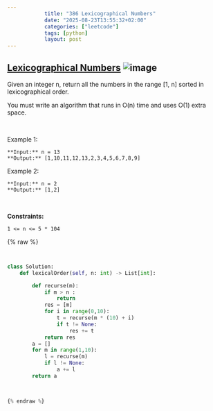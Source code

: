 ```yaml
---
            title: "386 Lexicographical Numbers"
            date: "2025-08-23T13:55:32+02:00"
            categories: ["leetcode"]
            tags: [python]
            layout: post
---
```

            
## [Lexicographical Numbers](https://leetcode.com/problems/lexicographical-numbers) ![image](https://img.shields.io/badge/Difficulty-Medium-orange)

Given an integer n, return all the numbers in the range [1, n] sorted in lexicographical order.

You must write an algorithm that runs in O(n) time and uses O(1) extra space. 

 

Example 1:

```
**Input:** n = 13
**Output:** [1,10,11,12,13,2,3,4,5,6,7,8,9]

```

Example 2:

```
**Input:** n = 2
**Output:** [1,2]

```

 

**Constraints:**

	1 <= n <= 5 * 104

{% raw %}


```python


class Solution:
    def lexicalOrder(self, n: int) -> List[int]:

        def recurse(m):
            if m > n :
                return
            res = [m]
            for i in range(0,10):
                t = recurse(m * (10) + i)
                if t != None:
                    res += t
            return res
        a = []
        for m in range(1,10):   
            l = recurse(m)
            if l != None:
                a += l
        return a
        


{% endraw %}
```
